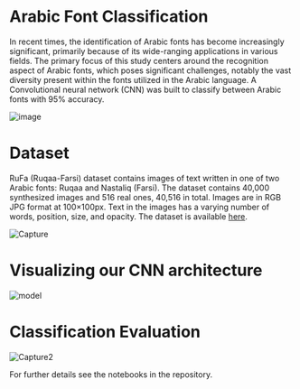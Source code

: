 # Arabic Font Classification
In recent times, the identification of Arabic fonts has become increasingly significant, primarily because of its wide-ranging applications in various fields. The primary focus of this study centers around the recognition aspect of Arabic fonts, which poses significant challenges, notably the vast diversity present within the fonts utilized in the Arabic language.  A Convolutional neural network (CNN) was built to classify between Arabic fonts with 95% accuracy. 

![image](https://user-images.githubusercontent.com/39967400/226683142-612d8f14-f15d-463b-a59d-d2747d0d184b.png)


# Dataset

RuFa (Ruqaa-Farsi) dataset contains images of text written in one of two Arabic fonts: Ruqaa and Nastaliq (Farsi). The dataset contains 40,000 synthesized images and 516 real ones, 40,516 in total. Images are in RGB JPG format at 100×100px. Text in the images has a varying number of words, position, size, and opacity.
The dataset is available [here](https://mhmoodlan.github.io/blog/arabic-font-classification).


![Capture](https://user-images.githubusercontent.com/39967400/226684571-8fac17de-1a0f-4dd2-9725-c80f2c39734a.PNG)

# Visualizing our CNN architecture
![model](https://user-images.githubusercontent.com/39967400/226684776-53dab129-9fa4-4354-be39-ff95c67f42bf.png)

# Classification Evaluation 
![Capture2](https://user-images.githubusercontent.com/39967400/226684933-f10ab3d4-7a0d-4263-901d-ee9f2dbd0ac4.PNG)

For further details see the notebooks in the repository. 


